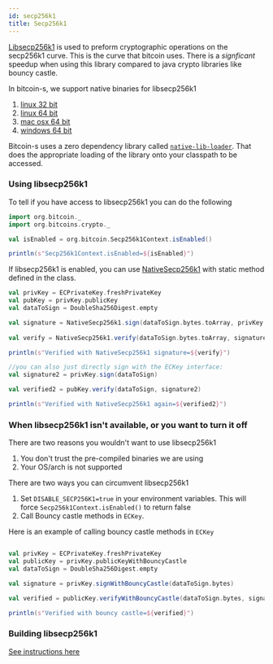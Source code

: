 ```yaml
---
id: secp256k1
title: Secp256k1
---
```


[Libsecp256k1](https://github.com/bitcoin-core/secp256k1) is used to preform cryptographic operations on the secp256k1 curve.
This is the curve that bitcoin uses. There is a _signficant_ speedup when using this library compared to java crypto libraries
like bouncy castle.

In bitcoin-s, we support native binaries for libsecp256k1

1. [linux 32 bit](../../secp256k1jni/natives/linux_32)
2. [linux 64 bit](../../secp256k1jni/natives/linux_64)
3. [mac osx 64 bit](../../secp256k1jni/natives/osx_64)
4. [windows 64 bit](../../secp256k1jni/natives/windows_64)

Bitcoin-s uses a zero dependency library called [`native-lib-loader`](https://github.com/scijava/native-lib-loader). 
That does the appropriate loading of the library onto your classpath to be accessed.

### Using libsecp256k1

To tell if you have access to libsecp256k1 you can do the following

```scala mdoc:invisible
import org.bitcoin._
import org.bitcoins.crypto._

```

```scala mdoc:compile-only
val isEnabled = org.bitcoin.Secp256k1Context.isEnabled()

println(s"Secp256k1Context.isEnabled=${isEnabled}")
```

If libsecp256k1 is enabled, you can use [NativeSecp256k1](../../secp256k1jni/src/main/java/org/bitcoin/NativeSecp256k1.java)
with static method defined in the class.


```scala mdoc:compile-only
val privKey = ECPrivateKey.freshPrivateKey
val pubKey = privKey.publicKey
val dataToSign = DoubleSha256Digest.empty

val signature = NativeSecp256k1.sign(dataToSign.bytes.toArray, privKey.bytes.toArray)
    
val verify = NativeSecp256k1.verify(dataToSign.bytes.toArray, signature, pubKey.bytes.toArray)

println(s"Verified with NativeSecp256k1 signature=${verify}")

//you can also just directly sign with the ECKey interface:
val signature2 = privKey.sign(dataToSign)

val verified2 = pubKey.verify(dataToSign, signature2)

println(s"Verified with NativeSecp256k1 again=${verified2}")

```

### When libsecp256k1 isn't available, or you want to turn it off

There are two reasons you wouldn't want to use libsecp256k1 

1. You don't trust the pre-compiled binaries we are using
2. Your OS/arch is not supported

There are two ways you can circumvent libsecp256k1

1. Set `DISABLE_SECP256K1=true` in your environment variables. This will force `Secp256k1Context.isEnabled()` to return false
2. Call Bouncy castle methods in `ECKey`. 

Here is an example of calling bouncy castle methods in `ECKey`

```scala mdoc:to-string

val privKey = ECPrivateKey.freshPrivateKey
val publicKey = privKey.publicKeyWithBouncyCastle
val dataToSign = DoubleSha256Digest.empty

val signature = privKey.signWithBouncyCastle(dataToSign.bytes)

val verified = publicKey.verifyWithBouncyCastle(dataToSign.bytes, signature)

println(s"Verified with bouncy castle=${verified}")

```

### Building libsecp256k1

[See instructions here](add-to-jni.md#adding-to-bitcoin-s)
